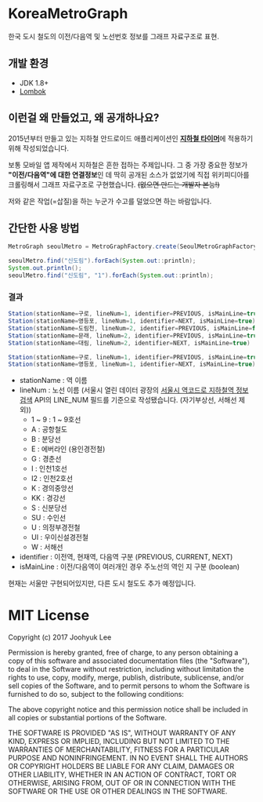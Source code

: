 # KoreaMetroGraph
한국 도시 철도의 이전/다음역 및 노선번호 정보를 그래프 자료구조로 표현.

## 개발 환경
- JDK 1.8+
- [Lombok](https://projectlombok.org/)

## 이런걸 왜 만들었고, 왜 공개하나요?
2015년부터 만들고 있는 지하철 안드로이드 애플리케이션인 [**지하철 타이머**](https://play.google.com/store/apps/details?id=com.pongdang.jita)에 적용하기 위해 작성되었습니다.

보통 모바일 앱 제작에서 지하철은 흔한 접하는 주제입니다. 그 중 가장 중요한 정보가 **"이전/다음역"에 대한 연결정보**인 데 딱히 공개된 소스가 없었기에 직접 위키피디아를 크롤링해서 그래프 자료구조로 구현했습니다. ~~(없으면 만드는 개발자 본능!)~~

저와 같은 작업(=삽질)을 하는 누군가 수고를 덜었으면 하는 바람입니다.

## 간단한 사용 방법

```java
MetroGraph seoulMetro = MetroGraphFactory.create(SeoulMetroGraphFactory.class);

seoulMetro.find("신도림").forEach(System.out::println);
System.out.println();
seoulMetro.find("신도림", "1").forEach(System.out::println);
```


### 결과
```java
Station(stationName=구로, lineNum=1, identifier=PREVIOUS, isMainLine=true)
Station(stationName=영등포, lineNum=1, identifier=NEXT, isMainLine=true)
Station(stationName=도림천, lineNum=2, identifier=PREVIOUS, isMainLine=false)
Station(stationName=문래, lineNum=2, identifier=PREVIOUS, isMainLine=true)
Station(stationName=대림, lineNum=2, identifier=NEXT, isMainLine=true)

Station(stationName=구로, lineNum=1, identifier=PREVIOUS, isMainLine=true)
Station(stationName=영등포, lineNum=1, identifier=NEXT, isMainLine=true)
```

- stationName : 역 이름
- lineNum : 노선 이름 (서울시 열린 데이터 광장의 [서울시 역코드로 지하철역 정보 검색](http://data.seoul.go.kr/dataList/datasetView.do?infId=OA-112&srvType=A&serviceKind=1) API의 LINE_NUM 필드를 기준으로 작성됐습니다. (자기부상선, 서해선 제외))
  - 1 ~ 9 : 1 ~ 9호선
  - A : 공항철도
  - B : 분당선
  - E : 에버라인 (용인경전철)
  - G : 경춘선
  - I : 인천1호선
  - I2 : 인천2호선
  - K : 경의중앙선
  - KK : 경강선
  - S : 신분당선
  - SU : 수인선
  - U : 의정부경전철
  - UI : 우이신설경전철
  - W : 서해선
- identifier : 이전역, 현재역, 다음역 구분 (PREVIOUS, CURRENT, NEXT)
- isMainLine : 이전/다음역이 여러개인 경우 주노선의 역인 지 구분 (boolean)

현재는 서울만 구현되어있지만, 다른 도시 철도도 추가 예정입니다.


# MIT License
Copyright (c) 2017 Joohyuk Lee

Permission is hereby granted, free of charge, to any person obtaining a copy of this software and associated documentation files (the "Software"), to deal in the Software without restriction, including without limitation the rights to use, copy, modify, merge, publish, distribute, sublicense, and/or sell copies of the Software, and to permit persons to whom the Software is furnished to do so, subject to the following conditions:

The above copyright notice and this permission notice shall be included in all copies or substantial portions of the Software.

THE SOFTWARE IS PROVIDED "AS IS", WITHOUT WARRANTY OF ANY KIND, EXPRESS OR IMPLIED, INCLUDING BUT NOT LIMITED TO THE WARRANTIES OF MERCHANTABILITY, FITNESS FOR A PARTICULAR PURPOSE AND NONINFRINGEMENT. IN NO EVENT SHALL THE AUTHORS OR COPYRIGHT HOLDERS BE LIABLE FOR ANY CLAIM, DAMAGES OR OTHER LIABILITY, WHETHER IN AN ACTION OF CONTRACT, TORT OR OTHERWISE, ARISING FROM, OUT OF OR IN CONNECTION WITH THE SOFTWARE OR THE USE OR OTHER DEALINGS IN THE SOFTWARE.
